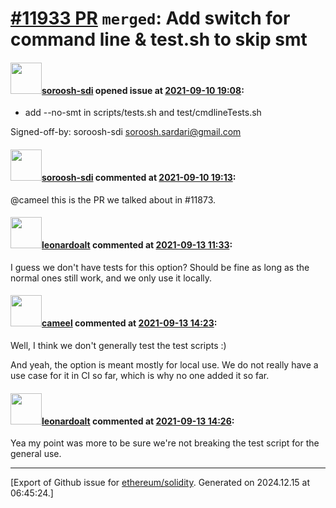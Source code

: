# [\#11933 PR](https://github.com/ethereum/solidity/pull/11933) `merged`: Add switch for command line & test.sh to skip smt

#### <img src="https://avatars.githubusercontent.com/u/4056691?v=4" width="50">[soroosh-sdi](https://github.com/soroosh-sdi) opened issue at [2021-09-10 19:08](https://github.com/ethereum/solidity/pull/11933):


- add --no-smt in scripts/tests.sh and test/cmdlineTests.sh

Signed-off-by: soroosh-sdi <soroosh.sardari@gmail.com>

#### <img src="https://avatars.githubusercontent.com/u/4056691?v=4" width="50">[soroosh-sdi](https://github.com/soroosh-sdi) commented at [2021-09-10 19:13](https://github.com/ethereum/solidity/pull/11933#issuecomment-917147825):

@cameel 
this is the PR we talked about in #11873.

#### <img src="https://avatars.githubusercontent.com/u/504195?u=ce2facd14af9fd474ebff49f0d44891f56f7500f&v=4" width="50">[leonardoalt](https://github.com/leonardoalt) commented at [2021-09-13 11:33](https://github.com/ethereum/solidity/pull/11933#issuecomment-918103329):

I guess we don't have tests for this option? Should be fine as long as the normal ones still work, and we only use it locally.

#### <img src="https://avatars.githubusercontent.com/u/137030?v=4" width="50">[cameel](https://github.com/cameel) commented at [2021-09-13 14:23](https://github.com/ethereum/solidity/pull/11933#issuecomment-918245663):

Well, I think we don't generally test the test scripts :)

And yeah, the option is meant mostly for local use. We do not really have a use case for it in CI so far, which is why no one added it so far.

#### <img src="https://avatars.githubusercontent.com/u/504195?u=ce2facd14af9fd474ebff49f0d44891f56f7500f&v=4" width="50">[leonardoalt](https://github.com/leonardoalt) commented at [2021-09-13 14:26](https://github.com/ethereum/solidity/pull/11933#issuecomment-918248788):

Yea my point was more to be sure we're not breaking the test script for the general use.


-------------------------------------------------------------------------------



[Export of Github issue for [ethereum/solidity](https://github.com/ethereum/solidity). Generated on 2024.12.15 at 06:45:24.]
